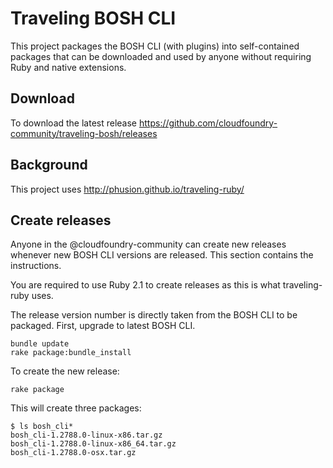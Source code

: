 Traveling BOSH CLI
==================

This project packages the BOSH CLI (with plugins) into self-contained packages that can be downloaded and used by anyone without requiring Ruby and native extensions.

Download
--------

To download the latest release https://github.com/cloudfoundry-community/traveling-bosh/releases

Background
----------

This project uses http://phusion.github.io/traveling-ruby/

Create releases
---------------

Anyone in the @cloudfoundry-community can create new releases whenever new BOSH CLI versions are released. This section contains the instructions.

You are required to use Ruby 2.1 to create releases as this is what traveling-ruby uses.

The release version number is directly taken from the BOSH CLI to be packaged. First, upgrade to latest BOSH CLI.

```
bundle update
rake package:bundle_install
```

To create the new release:

```
rake package
```

This will create three packages:

```
$ ls bosh_cli*
bosh_cli-1.2788.0-linux-x86.tar.gz
bosh_cli-1.2788.0-linux-x86_64.tar.gz
bosh_cli-1.2788.0-osx.tar.gz
```
